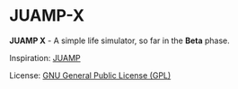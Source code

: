 # JUAMP-X

**JUAMP X** - A simple life simulator, so far in the **Beta** phase.





Inspiration: [JUAMP](https://github.com/gorciu-official/JUAMP)


License: [GNU General Public License (GPL)](https://www.gnu.org/licenses/gpl-3.0.html)
